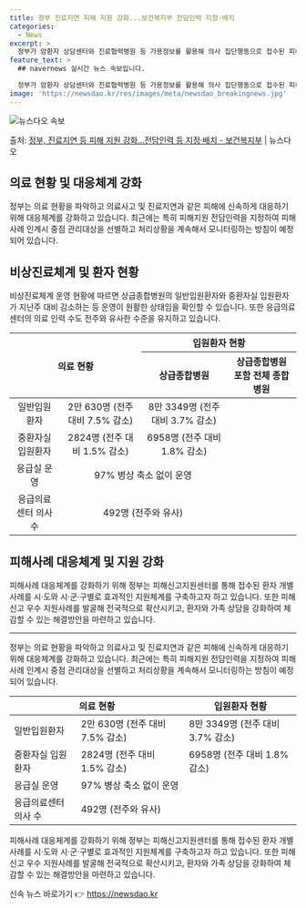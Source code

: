```yaml
---
title: 정부 진료지연 피해 지원 강화...보건복지부 전담인력 지정·배치
categories:
  - News
excerpt: >
  정부가 암환자 상담센터와 진료협력병원 등 가용정보를 활용해 의사 집단행동으로 접수된 피해사례에 대한 즉시 처…
feature_text: >
  ## navernews 실시간 뉴스 속보입니다.

  정부가 암환자 상담센터와 진료협력병원 등 가용정보를 활용해 의사 집단행동으로 접수된 피해사례에 대한 즉시 처…
image: 'https://newsdao.kr/res/images/meta/newsdao_breakingnews.jpg'
---
```


![뉴스다오 속보](https://newsdao.kr/res/images/meta/newsdao_breakingnews.jpg)

<p>출처: <a href="https://newsdao.kr/3591" rel="dofollow">정부, 진료지연 등 피해 지원 강화…전담인력 등 지정·배치 - 보건복지부</a> | 뉴스다오</p>

<h2 data-ke-size="size26">의료 현황 및 대응체계 강화</h2>
<p data-ke-size="size16">정부는 의료 현황을 파악하고 의료사고 및 진료지연과 같은 피해에 신속하게 대응하기 위해 대응체계를 강화하고 있습니다. 최근에는 특히 피해지원 전담인력을 지정하여 피해사례 인계시 중점 관리대상을 선별하고 처리상황을 계속해서 모니터링하는 방침이 예정되어 있습니다.</p>

<h2 data-ke-size="size26">비상진료체계 및 환자 현황</h2>
<p data-ke-size="size16">비상진료체계 운영 현황에 따르면 상급종합병원의 일반입원환자와 중환자실 입원환자가 지난주 대비 감소하는 등 운영이 원활한 상태임을 확인할 수 있습니다. 또한 응급의료센터의 의료 인력 수도 전주와 유사한 수준을 유지하고 있습니다.</p>

<table>
	<thead>
		<tr>
			<th colspan="2" rowspan="2" style="text-align:center">의료 현황</th>
			<th colspan="2" style="text-align:center">입원환자 현황</th>
		</tr>
		<tr>
			<th style="text-align:center">상급종합병원</th>
			<th style="text-align:center">상급종합병원 포함 전체 종합병원</th>
		</tr>
	</thead>
	<tbody>
		<tr>
			<td style="text-align:center">일반입원환자</td>
			<td style="text-align:center">2만 630명 (전주 대비 7.5% 감소)</td>
			<td style="text-align:center">8만 3349명 (전주 대비 3.7% 감소)</td>
		</tr>
		<tr>
			<td style="text-align:center">중환자실 입원환자</td>
			<td style="text-align:center">2824명 (전주 대비 1.5% 감소)</td>
			<td style="text-align:center">6958명 (전주 대비 1.8% 감소)</td>
		</tr>
		<tr>
			<td style="text-align:center">응급실 운영</td>
			<td colspan="2" style="text-align:center">97% 병상 축소 없이 운영</td>
		</tr>
		<tr>
			<td style="text-align:center">응급의료센터 의사 수</td>
			<td colspan="2" style="text-align:center">492명 (전주와 유사)</td>
		</tr>
	</tbody>
</table>

<h2 data-ke-size="size26">피해사례 대응체계 및 지원 강화</h2>
<p data-ke-size="size16">피해사례 대응체계를 강화하기 위해 정부는 피해신고지원센터를 통해 접수된 환자 개별사례를 시·도와 시·군·구별로 효과적인 지원체계를 구축하고자 하고 있습니다. 또한 피해신고 우수 지원사례를 발굴해 전국적으로 확산시키고, 환자와 가족 상담을 강화하여 체감할 수 있는 해결방안을 마련하고 있습니다.</p>

<hr>

<p data-ke-size="size16">정부는 의료 현황을 파악하고 의료사고 및 진료지연과 같은 피해에 신속하게 대응하기 위해 대응체계를 강화하고 있습니다. 최근에는 특히 피해지원 전담인력을 지정하여 피해사례 인계시 중점 관리대상을 선별하고 처리상황을 계속해서 모니터링하는 방침이 예정되어 있습니다.</p>

<table>
	<thead>
		<tr>
			<th colspan="2">의료 현황</th>
			<th colspan="2">입원환자 현황</th>
		</tr>
	</thead>
	<tbody>
		<tr>
			<td>일반입원환자</td>
			<td>2만 630명 (전주 대비 7.5% 감소)</td>
			<td>8만 3349명 (전주 대비 3.7% 감소)</td>
		</tr>
		<tr>
			<td>중환자실 입원환자</td>
			<td>2824명 (전주 대비 1.5% 감소)</td>
			<td>6958명 (전주 대비 1.8% 감소)</td>
		</tr>
		<tr>
			<td>응급실 운영</td>
			<td colspan="2">97% 병상 축소 없이 운영</td>
		</tr>
		<tr>
			<td>응급의료센터 의사 수</td>
			<td colspan="2">492명 (전주와 유사)</td>
		</tr>
	</tbody>
</table>

<p data-ke-size="size16">피해사례 대응체계를 강화하기 위해 정부는 피해신고지원센터를 통해 접수된 환자 개별사례를 시·도와 시·군·구별로 효과적인 지원체계를 구축하고자 하고 있습니다. 또한 피해신고 우수 지원사례를 발굴해 전국적으로 확산시키고, 환자와 가족 상담을 강화하여 체감할 수 있는 해결방안을 마련하고 있습니다.</p> 

신속 뉴스 바로가기 👉 <a href="https://newsdao.kr" rel="dofollow">https://newsdao.kr</a>


